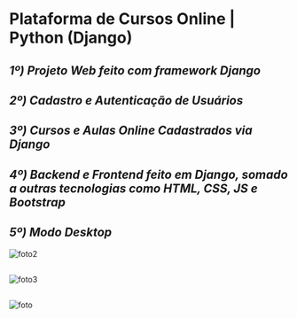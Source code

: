 # Plataforma de Cursos Online | Python (Django)

## ***1º) Projeto Web feito com framework Django***
## ***2º) Cadastro e Autenticação de Usuários***
## ***3º) Cursos e Aulas Online Cadastrados via Django***
## ***4º) Backend e Frontend feito em Django, somado a outras tecnologias como HTML, CSS, JS e Bootstrap***
## ***5º) Modo Desktop***
![foto2](https://user-images.githubusercontent.com/101817225/170555086-02b8612c-ea8b-42e6-a13b-b5909a82b62e.jpg)
##
![foto3](https://user-images.githubusercontent.com/101817225/170555090-70bff24f-1cd9-4260-869d-054987b09ab4.jpg)
##
![foto](https://user-images.githubusercontent.com/101817225/170555093-3b474c69-665d-4c0d-9221-08c8f98003d7.jpg)
